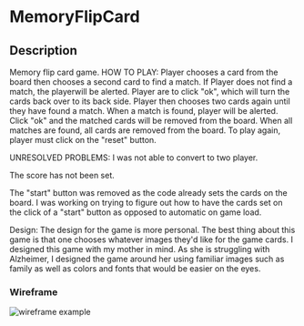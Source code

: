 # MemoryFlipCard

## Description

Memory flip card game. 
HOW TO PLAY:
Player chooses a card from the board then chooses a second card to find a match.
If Player does not find a match, the playerwill be alerted.  Player are to click "ok",
which will turn the cards back over to its back side.  Player then chooses two cards again
until they have found a match.  When a match is found, player will be alerted.  Click "ok"
and the matched cards will be removed from the board. When all matches are found, all cards 
are removed from the board.  To play again, player must click on the "reset" button.

UNRESOLVED PROBLEMS:
I was not able to convert to two player.  

The score has not been set.

The "start" button was removed as the code already sets the cards on the board. 
I was working on trying to figure out how to have the cards set on the click of a "start" button 
as opposed to automatic on game load.


Design:
The design for the game is more personal.  The best thing about this game is that one 
chooses whatever images they'd like for the game cards.  I designed this game with my mother 
in mind.  As she is struggling with Alzheimer, I designed the game around her using 
familiar images such as family as well as colors and fonts that would be easier on the eyes.


### Wireframe

![wireframe example](https://bl3302files.storage.live.com/y4mc9TTu8eCr7jFRsME1KoSPpqkGzJ283cMuWfo3gCa-qQ5Y0mV-YK0D1UPlJ9-qSpcFQz33pdvaONJ6G0ySuv675c1HeMKPCCnjUlRO_-r6VrkL8ppsut1BhZ0zy27Y4QROVq5-WQGqbmK0lV71iYGygVfKtaTxnFuVFKKQq9zxDQAZ3KWozGntowKSFrCI5Jk?width=964&height=544&cropmode=none "wireframe example")

